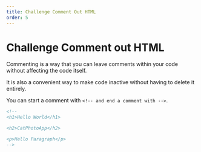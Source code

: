 ```yaml
---
title: Challenge Comment Out HTML
order: 5
---
```

# Challenge Comment out HTML

Commenting is a way that you can leave comments within your code without affecting the code itself.

It is also a convenient way to make code inactive without having to delete it entirely.

You can start a comment with `<!-- and end a comment with -->`.

```html
<!--
<h1>Hello World</h1>

<h2>CatPhotoApp</h2>

<p>Hello Paragraph</p>
-->
```
